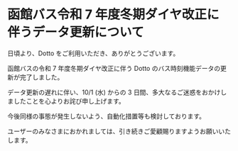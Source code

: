 # 函館バス令和 7 年度冬期ダイヤ改正に伴うデータ更新について

日頃より、Dotto をご利用いただき、ありがとうございます。

函館バスの令和 7 年度冬期ダイヤ改正に伴う Dotto のバス時刻機能データの更新が完了しました。

データ更新の遅れに伴い、10/1 (水) からの 3 日間、多大なるご迷惑をおかけしましたことを心よりお詫び申し上げます。

今後同様の事態が発生しないよう、自動化措置等も検討しております。

ユーザーのみなさまにおかれましては、引き続きご愛顧賜りますようお願いいたします。
